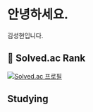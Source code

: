 # 안녕하세요.
김성현입니다.

## 👋 Solved.ac Rank
[![Solved.ac
프로필](http://mazassumnida.wtf/api/generate_badge?boj=aruesin2)](https://solved.ac/aruesin2)

## Studying
